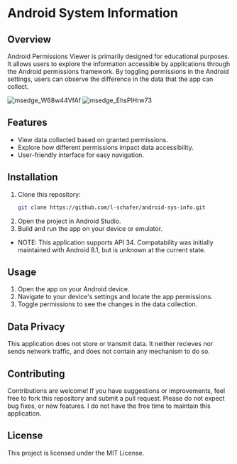 # Android System Information

## Overview
Android Permissions Viewer is primarily designed for educational purposes. It allows users to explore the information accessible by applications through the Android permissions framework. By toggling permissions in the Android settings, users can observe the difference in the data that the app can collect.

![msedge_W68w44VfAf](https://github.com/user-attachments/assets/da2dce15-3a08-48e4-9a9c-93230e51627a)
![msedge_EhsPlHrw73](https://github.com/user-attachments/assets/41a727cc-6ce6-41bd-a356-f8df741470d5)

## Features
- View data collected based on granted permissions.
- Explore how different permissions impact data accessibility.
- User-friendly interface for easy navigation.

## Installation
1. Clone this repository:
    ```sh
    git clone https://github.com/l-schafer/android-sys-info.git
    ```
2. Open the project in Android Studio.
3. Build and run the app on your device or emulator.
- NOTE: This application supports API 34. Compatability was initially maintained with Android 8.1, but is unknown at the current state.

## Usage
1. Open the app on your Android device.
2. Navigate to your device's settings and locate the app permissions.
3. Toggle permissions to see the changes in the data collection.

## Data Privacy
This application does not store or transmit data. It neither recieves nor sends network traffic, and does not contain any mechanism to do so.

## Contributing
Contributions are welcome! If you have suggestions or improvements, feel free to fork this repository and submit a pull request.
Please do not expect bug fixes, or new features. I do not have the free time to maintain this application.

## License
This project is licensed under the MIT License.
